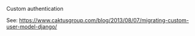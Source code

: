 Custom authentication

See: <https://www.caktusgroup.com/blog/2013/08/07/migrating-custom-user-model-django/>